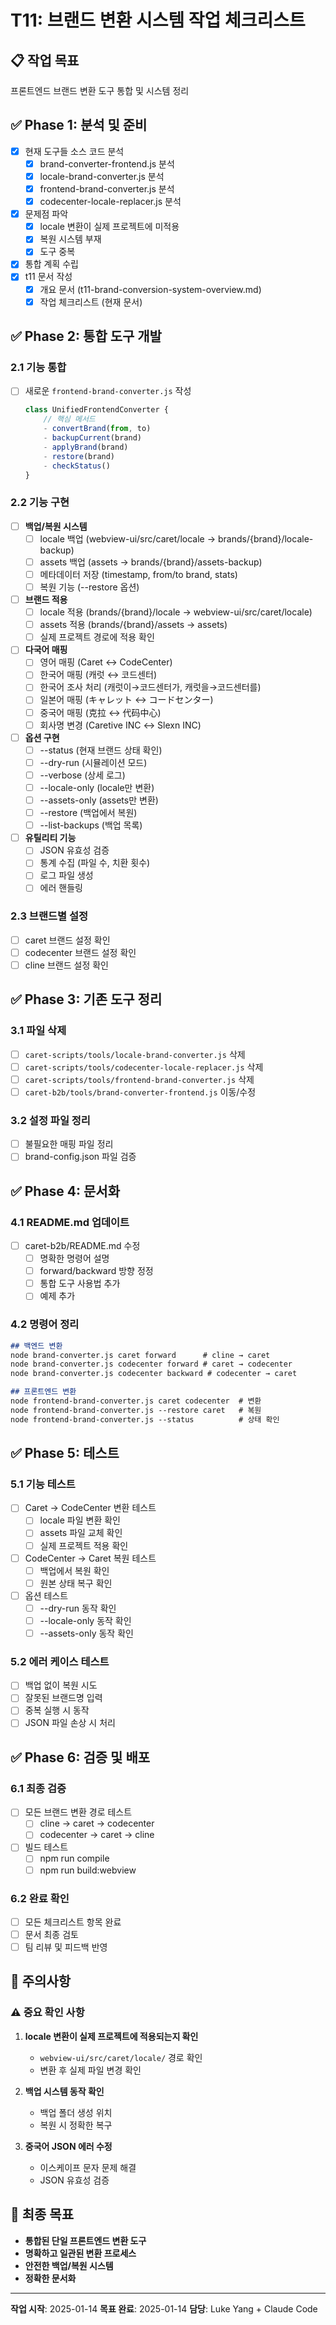 # T11: 브랜드 변환 시스템 작업 체크리스트

## 📋 작업 목표
프론트엔드 브랜드 변환 도구 통합 및 시스템 정리

## ✅ Phase 1: 분석 및 준비
- [x] 현재 도구들 소스 코드 분석
  - [x] brand-converter-frontend.js 분석
  - [x] locale-brand-converter.js 분석
  - [x] frontend-brand-converter.js 분석
  - [x] codecenter-locale-replacer.js 분석
- [x] 문제점 파악
  - [x] locale 변환이 실제 프로젝트에 미적용
  - [x] 복원 시스템 부재
  - [x] 도구 중복
- [x] 통합 계획 수립
- [x] t11 문서 작성
  - [x] 개요 문서 (t11-brand-conversion-system-overview.md)
  - [x] 작업 체크리스트 (현재 문서)

## ✅ Phase 2: 통합 도구 개발

### 2.1 기능 통합
- [ ] 새로운 `frontend-brand-converter.js` 작성
  ```javascript
  class UnifiedFrontendConverter {
      // 핵심 메서드
      - convertBrand(from, to)
      - backupCurrent(brand)
      - applyBrand(brand)
      - restore(brand)
      - checkStatus()
  }
  ```

### 2.2 기능 구현
- [ ] **백업/복원 시스템**
  - [ ] locale 백업 (webview-ui/src/caret/locale → brands/{brand}/locale-backup)
  - [ ] assets 백업 (assets → brands/{brand}/assets-backup)
  - [ ] 메타데이터 저장 (timestamp, from/to brand, stats)
  - [ ] 복원 기능 (--restore 옵션)

- [ ] **브랜드 적용**
  - [ ] locale 적용 (brands/{brand}/locale → webview-ui/src/caret/locale)
  - [ ] assets 적용 (brands/{brand}/assets → assets)
  - [ ] 실제 프로젝트 경로에 적용 확인

- [ ] **다국어 매핑**
  - [ ] 영어 매핑 (Caret ↔ CodeCenter)
  - [ ] 한국어 매핑 (캐럿 ↔ 코드센터)
  - [ ] 한국어 조사 처리 (캐럿이→코드센터가, 캐럿을→코드센터를)
  - [ ] 일본어 매핑 (キャレット ↔ コードセンター)
  - [ ] 중국어 매핑 (克拉 ↔ 代码中心)
  - [ ] 회사명 변경 (Caretive INC ↔ Slexn INC)

- [ ] **옵션 구현**
  - [ ] --status (현재 브랜드 상태 확인)
  - [ ] --dry-run (시뮬레이션 모드)
  - [ ] --verbose (상세 로그)
  - [ ] --locale-only (locale만 변환)
  - [ ] --assets-only (assets만 변환)
  - [ ] --restore (백업에서 복원)
  - [ ] --list-backups (백업 목록)

- [ ] **유틸리티 기능**
  - [ ] JSON 유효성 검증
  - [ ] 통계 수집 (파일 수, 치환 횟수)
  - [ ] 로그 파일 생성
  - [ ] 에러 핸들링

### 2.3 브랜드별 설정
- [ ] caret 브랜드 설정 확인
- [ ] codecenter 브랜드 설정 확인
- [ ] cline 브랜드 설정 확인

## ✅ Phase 3: 기존 도구 정리

### 3.1 파일 삭제
- [ ] `caret-scripts/tools/locale-brand-converter.js` 삭제
- [ ] `caret-scripts/tools/codecenter-locale-replacer.js` 삭제
- [ ] `caret-scripts/tools/frontend-brand-converter.js` 삭제
- [ ] `caret-b2b/tools/brand-converter-frontend.js` 이동/수정

### 3.2 설정 파일 정리
- [ ] 불필요한 매핑 파일 정리
- [ ] brand-config.json 파일 검증

## ✅ Phase 4: 문서화

### 4.1 README.md 업데이트
- [ ] caret-b2b/README.md 수정
  - [ ] 명확한 명령어 설명
  - [ ] forward/backward 방향 정정
  - [ ] 통합 도구 사용법 추가
  - [ ] 예제 추가

### 4.2 명령어 정리
```markdown
## 백엔드 변환
node brand-converter.js caret forward      # cline → caret
node brand-converter.js codecenter forward # caret → codecenter
node brand-converter.js codecenter backward # codecenter → caret

## 프론트엔드 변환
node frontend-brand-converter.js caret codecenter  # 변환
node frontend-brand-converter.js --restore caret   # 복원
node frontend-brand-converter.js --status          # 상태 확인
```

## ✅ Phase 5: 테스트

### 5.1 기능 테스트
- [ ] Caret → CodeCenter 변환 테스트
  - [ ] locale 파일 변환 확인
  - [ ] assets 파일 교체 확인
  - [ ] 실제 프로젝트 적용 확인
- [ ] CodeCenter → Caret 복원 테스트
  - [ ] 백업에서 복원 확인
  - [ ] 원본 상태 복구 확인
- [ ] 옵션 테스트
  - [ ] --dry-run 동작 확인
  - [ ] --locale-only 동작 확인
  - [ ] --assets-only 동작 확인

### 5.2 에러 케이스 테스트
- [ ] 백업 없이 복원 시도
- [ ] 잘못된 브랜드명 입력
- [ ] 중복 실행 시 동작
- [ ] JSON 파일 손상 시 처리

## ✅ Phase 6: 검증 및 배포

### 6.1 최종 검증
- [ ] 모든 브랜드 변환 경로 테스트
  - [ ] cline → caret → codecenter
  - [ ] codecenter → caret → cline
- [ ] 빌드 테스트
  - [ ] npm run compile
  - [ ] npm run build:webview

### 6.2 완료 확인
- [ ] 모든 체크리스트 항목 완료
- [ ] 문서 최종 검토
- [ ] 팀 리뷰 및 피드백 반영

## 📝 주의사항

### ⚠️ 중요 확인 사항
1. **locale 변환이 실제 프로젝트에 적용되는지 확인**
   - `webview-ui/src/caret/locale/` 경로 확인
   - 변환 후 실제 파일 변경 확인

2. **백업 시스템 동작 확인**
   - 백업 폴더 생성 위치
   - 복원 시 정확한 복구

3. **중국어 JSON 에러 수정**
   - 이스케이프 문자 문제 해결
   - JSON 유효성 검증

## 🎯 최종 목표
- **통합된 단일 프론트엔드 변환 도구**
- **명확하고 일관된 변환 프로세스**
- **안전한 백업/복원 시스템**
- **정확한 문서화**

---

**작업 시작**: 2025-01-14
**목표 완료**: 2025-01-14
**담당**: Luke Yang + Claude Code